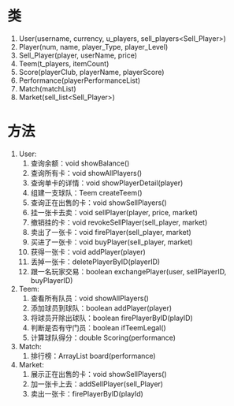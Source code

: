 # 类

1. User(username, currency, u_players<Player>, sell_players<Sell_Player>)
2. Player(num, name, player_Type, player_Level)
3. Sell_Player(player, userName, price)
4. Teem(t_players<Player>, itemCount)
5. Score(playerClub, playerName, playerScore)
6. Performance(playerPerformanceList<Score>)
7. Match(matchList<Teem>)
8. Market(sell_list<Sell_Player>)

# 方法

1. User:
   1. 查询余额：void showBalance()
   2. 查询所有卡：void showAllPlayers()
   3. 查询单卡的详情：void showPlayerDetail(player)
   4. 组建一支球队：Teem createTeem()
   5. 查询正在出售的卡：void showSellPlayers()
   6. 挂一张卡去卖：void sellPlayer(player, price, market)
   7. 撤销挂的卡：void revokeSellPlayer(sell_player, market)
   8. 卖出了一张卡：void firePlayer(sell_player, market)
   9. 买进了一张卡：void buyPlayer(sell_player, market)
   10. 获得一张卡：void addPlayer(player)
   11. 丢掉一张卡：deletePlayerByID(playerID)
   12. 跟一名玩家交易：boolean exchangePlayer(user, sellPlayerID, buyPlayerID)
2. Teem:
   1. 查看所有队员：void showAllPlayers()
   2. 添加球员到球队：boolean addPlayer(player)
   3. 将球员开除出球队：boolean firePlayerByID(playID)
   4. 判断是否有守门员：boolean ifTeemLegal()
   5. 计算球队得分：double Scoring(performance)
3. Match:
   1. 排行榜：ArrayList<Double> board(performance)
4. Market:
   1. 展示正在出售的卡：void showSellPlayers()
   2. 加一张卡上去：addSellPlayer(sell_Player)
   3. 卖出一张卡：firePlayerByID(playId)
